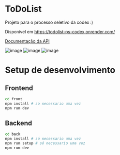 # ToDoList

Projeto para o processo seletivo da codex :)

Disponível em https://todolist-ps-codex.onrender.com/

[Documentação da API](https://github.com/naiaramdrs/ToDoList/blob/master/docs/api.md)

![image](https://github.com/naiaramdrs/ToDoList/assets/130506942/7a8b9a7a-b5ea-49a0-8f4e-e11fb35e7200)
![image](https://github.com/naiaramdrs/ToDoList/assets/130506942/db5ddf37-1fe9-4af9-bb0b-f790b8b12c4a)
![image](https://github.com/naiaramdrs/ToDoList/assets/130506942/883e3cfa-775f-4be6-bffb-3290ab844b0e)


# Setup de desenvolvimento

## Frontend
```bash
cd front
npm install # só necessario uma vez
npm run dev
```

## Backend
```bash
cd back
npm install # só necessario uma vez
npm run setup # só necessario uma vez
npm run dev
```
